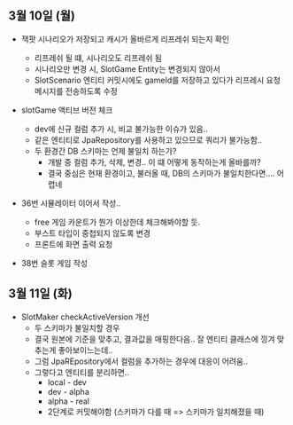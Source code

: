 
## 3월 10일 (월)

- 잭팟 시나리오가 저장되고 캐시가 올바르게 리프레쉬 되는지 확인
	- 리프레쉬 될 떄, 시나리오도 리프레쉬 됨
	- 시나리오만 변경 시, SlotGame Entity는 변경되지 않아서
	- SlotScenario 엔티티 커밋시에도 gameId를 저장하고 있다가 리프레시 요청 메시지를 전송하도록 수정

- slotGame 액티브 버전 체크
	- dev에 신규 컬럼 추가 시, 비교 불가능한 이슈가 있음..
	- 같은 엔티티로 JpaRepository를 사용하고 있으므로 쿼리가 불가능함..
	- 두 환경간 DB 스키마는 언제 불일치 하는가?
		- 개발 중 컬럼 추가, 삭제, 변경.. 이 떄 어떻게 동작하는게 올바를까?
		- 결국 중심은 현재 환경이고, 불러올 때, DB의 스키마가 불일치한다면.... 어렵네

- 36번 시뮬레이터 이어서 작성..
	- free 게임 카운트가 뭔가 이상한데 체크해봐야할 듯.
	- 부스트 타입이 중첩되지 않도록 변경
	- 프론트에 화면 출력 요청

- 38번 슬롯 게임 작성


## 3월 11일 (화)

- SlotMaker checkActiveVersion 개선
	- 두 스키마가 불일치할 경우
	- 결국 원본에 기준을 맞추고, 결과값을 매핑한다음.. 잘 엔티티 클래스에 낑겨 맞추는게 좋아보이느는데..
	- 그럼 JpaREpository에서 컬럼을 추가하는 경우에 대응이 어려움..
	- 그렇다고 엔티티를 분리하면..
		- local - dev
		- dev - alpha
		- alpha - real
		- 2단계로 커밋해야함 (스키마가 다를 때 => 스키마가 일치해졌을 때)